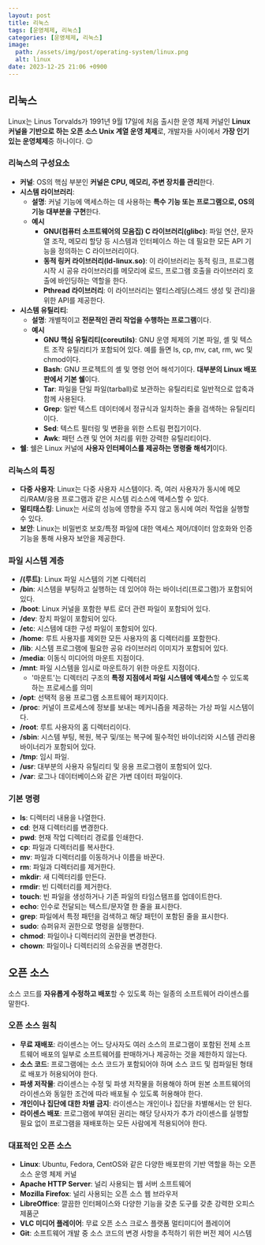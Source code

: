 ```yaml
---
layout: post
title: 리눅스
tags: [운영체제, 리눅스]
categories: [운영체제, 리눅스]
image:
  path: /assets/img/post/operating-system/linux.png
  alt: linux
date: 2023-12-25 21:06 +0900
---
```


## 리눅스

Linux는 Linus Torvalds가 1991년 9월 17일에 처음 출시한 운영 체제 커널인 **Linux 커널을 기반으로 하는 오픈 소스 Unix 계열 운영 체제**로, 개발자들 사이에서 **가장 인기 있는 운영체제**중 하나이다. 😉

### 리눅스의 구성요소

- **커널**: OS의 핵심 부분인 **커널은 CPU, 메모리, 주변 장치를 관리**한다.
- **시스템 라이브러리**:
  - **설명**: 커널 기능에 액세스하는 데 사용하는 **특수 기능 또는 프로그램으로, OS의 기능 대부분을 구현**한다.
  - **예시**
    - **GNU(컴퓨터 소프트웨어의 모음집) C 라이브러리(glibc)**: 파일 연산, 문자열 조작, 메모리 할당 등 시스템과 인터페이스 하는 데 필요한 모든 API 기능을 정의하는 C 라이브러리이다.
    - **동적 링커 라이브러리(ld-linux.so)**: 이 라이브러리는 동적 링크, 프로그램 시작 시 공유 라이브러리를 메모리에 로드, 프로그램 호출을 라이브러리 호출에 바인딩하는 역할을 한다.
    - **Pthread 라이브러리**: 이 라이브러리는 멀티스레딩(스레드 생성 및 관리)을 위한 API를 제공한다.
- **시스템 유틸리티**:
  - **설명**: 개별적이고 **전문적인 관리 작업을 수행하는 프로그램**이다.
  - **예시**
    - **GNU 핵심 유틸리티(coreutils)**: GNU 운영 체제의 기본 파일, 셸 및 텍스트 조작 유틸리티가 포함되어 있다. 예를 들면 ls, cp, mv, cat, rm, wc 및 chmod이다.
    - **Bash**: GNU 프로젝트의 셸 및 명령 언어 해석기이다. **대부분의 Linux 배포판에서 기본 쉘**이다.
    - **Tar**: 파일을 단일 파일(tarball)로 보관하는 유틸리티로 일반적으로 압축과 함께 사용된다.
    - **Grep**: 일반 텍스트 데이터에서 정규식과 일치하는 줄을 검색하는 유틸리티이다.
    - **Sed**: 텍스트 필터링 및 변환을 위한 스트림 편집기이다.
    - **Awk**: 패턴 스캔 및 언어 처리를 위한 강력한 유틸리티이다.
- **쉘**: 쉘은 Linux 커널에 **사용자 인터페이스를 제공하는 명령줄 해석기**이다.

### 리눅스의 특징

- **다중 사용자**: Linux는 다중 사용자 시스템이다. 즉, 여러 사용자가 동시에 메모리/RAM/응용 프로그램과 같은 시스템 리소스에 액세스할 수 있다.
- **멀티태스킹**: Linux는 서로의 성능에 영향을 주지 않고 동시에 여러 작업을 실행할 수 있다.
- **보안**: Linux는 비밀번호 보호/특정 파일에 대한 액세스 제어/데이터 암호화와 인증 기능을 통해 사용자 보안을 제공한다.

### 파일 시스템 계층

- **/(루트)**: Linux 파일 시스템의 기본 디렉터리
- **/bin**: 시스템을 부팅하고 실행하는 데 있어야 하는 바이너리(프로그램)가 포함되어 있다.
- **/boot**: Linux 커널을 포함한 부트 로더 관련 파일이 포함되어 있다.
- **/dev**: 장치 파일이 포함되어 있다.
- **/etc**: 시스템에 대한 구성 파일이 포함되어 있다.
- **/home**: 루트 사용자를 제외한 모든 사용자의 홈 디렉터리를 포함한다.
- **/lib**: 시스템 프로그램에 필요한 공유 라이브러리 이미지가 포함되어 있다.
- **/media**: 이동식 미디어의 마운트 지점이다.
- **/mnt**: 파일 시스템을 임시로 마운트하기 위한 마운트 지점이다.
  - '마운트'는 디렉터리 구조의 **특정 지점에서 파일 시스템에 액세스**할 수 있도록 하는 프로세스를 의미
- **/opt**: 선택적 응용 프로그램 소프트웨어 패키지이다.
- **/proc**: 커널이 프로세스에 정보를 보내는 메커니즘을 제공하는 가상 파일 시스템이다.
- **/root**: 루트 사용자의 홈 디렉터리이다.
- **/sbin**: 시스템 부팅, 복원, 복구 및/또는 복구에 필수적인 바이너리와 시스템 관리용 바이너리가 포함되어 있다.
- **/tmp**: 임시 파일.
- **/usr**: 대부분의 사용자 유틸리티 및 응용 프로그램이 포함되어 있다.
- **/var**: 로그나 데이터베이스와 같은 가변 데이터 파일이다.

### 기본 명령

- **ls**: 디렉터리 내용을 나열한다.
- **cd**: 현재 디렉터리를 변경한다.
- **pwd**: 현재 작업 디렉터리 경로를 인쇄한다.
- **cp**: 파일과 디렉터리를 복사한다.
- **mv**: 파일과 디렉터리를 이동하거나 이름을 바꾼다.
- **rm**: 파일과 디렉터리를 제거한다.
- **mkdir**: 새 디렉터리를 만든다.
- **rmdir**: 빈 디렉터리를 제거한다.
- **touch**: 빈 파일을 생성하거나 기존 파일의 타임스탬프를 업데이트한다.
- **echo**: 인수로 전달되는 텍스트/문자열 한 줄을 표시한다.
- **grep**: 파일에서 특정 패턴을 검색하고 해당 패턴이 포함된 줄을 표시한다.
- **sudo**: 슈퍼유저 권한으로 명령을 실행한다.
- **chmod**: 파일이나 디렉터리의 권한을 변경한다.
- **chown**: 파일이나 디렉터리의 소유권을 변경한다.

## 오픈 소스

소스 코드를 **자유롭게 수정하고 배포**할 수 있도록 하는 일종의 소프트웨어 라이센스를 말한다.

### 오픈 소스 원칙

- **무료 재배포**: 라이센스는 어느 당사자도 여러 소스의 프로그램이 포함된 전체 소프트웨어 배포의 일부로 소프트웨어를 판매하거나 제공하는 것을 제한하지 않는다.
- **소스 코드**: 프로그램에는 소스 코드가 포함되어야 하며 소스 코드 및 컴파일된 형태로 배포가 허용되어야 한다.
- **파생 저작물**: 라이센스는 수정 및 파생 저작물을 허용해야 하며 원본 소프트웨어의 라이센스와 동일한 조건에 따라 배포될 수 있도록 허용해야 한다.
- **개인이나 집단에 대한 차별 금지**: 라이센스는 개인이나 집단을 차별해서는 안 된다.
- **라이센스 배포**: 프로그램에 부여된 권리는 해당 당사자가 추가 라이센스를 실행할 필요 없이 프로그램을 재배포하는 모든 사람에게 적용되어야 한다.

### 대표적인 오픈 소스

- **Linux**: Ubuntu, Fedora, CentOS와 같은 다양한 배포판의 기반 역할을 하는 오픈 소스 운영 체제 커널
- **Apache HTTP Server**: 널리 사용되는 웹 서버 소프트웨어
- **Mozilla Firefox**: 널리 사용되는 오픈 소스 웹 브라우저
- **LibreOffice**: 깔끔한 인터페이스와 다양한 기능을 갖춘 도구를 갖춘 강력한 오피스 제품군
- **VLC 미디어 플레이어**: 무료 오픈 소스 크로스 플랫폼 멀티미디어 플레이어
- **Git**: 소프트웨어 개발 중 소스 코드의 변경 사항을 추적하기 위한 버전 제어 시스템
